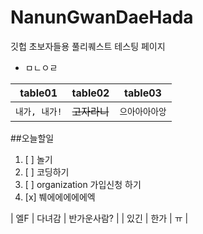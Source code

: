 # NanunGwanDaeHada
깃헙 초보자들용 풀리퀘스트 테스팅 페이지
* ㅁㄴㅇㄹ

| table01 | table02 | table03 |
| :----: | ------- | ----------|
|```내가, 내가!``` | ~~고자라니~~ | ```으아아아아앙```| 


##오늘할일
1. [ ] 놀기
2. [ ] 코딩하기
3. [ ] organization 가입신청 하기
4. [x] 붸에에에에에엑

| 엘F | 다녀감 | 반가운사람? |
| 있긴 | 한가 | ㅠ |
